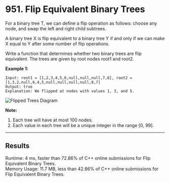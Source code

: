 # 951. Flip Equivalent Binary Trees  

For a binary tree T, we can define a flip operation as follows: choose any node, and swap the left and right child subtrees.  

A binary tree X is flip equivalent to a binary tree Y if and only if we can make X equal to Y after some number of flip operations.  

Write a function that determines whether two binary trees are flip equivalent.  The trees are given by root nodes root1 and root2.  


**Example 1:**  

    Input: root1 = [1,2,3,4,5,6,null,null,null,7,8], root2 = [1,3,2,null,6,4,5,null,null,null,null,8,7]
    Output: true
    Explanation: We flipped at nodes with values 1, 3, and 5.
 
![Flipped Trees Diagram](https://assets.leetcode.com/uploads/2018/11/29/tree_ex.png)  

**Note:**  

1. Each tree will have at most 100 nodes.  
2. Each value in each tree will be a unique integer in the range [0, 99].  

---
## Results  

Runtime: 4 ms, faster than 72.86% of C++ online submissions for Flip Equivalent Binary Trees.  
Memory Usage: 11.7 MB, less than 42.86% of C++ online submissions for Flip Equivalent Binary Trees.  

